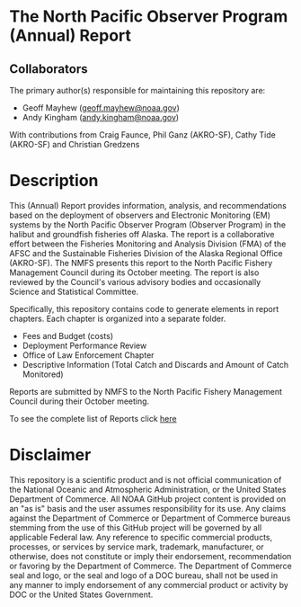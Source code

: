 # The North Pacific Observer Program (Annual) Report
## Collaborators
The primary author(s) responsible for maintaining this repository are:
* Geoff Mayhew (geoff.mayhew@noaa.gov)
* Andy Kingham (andy.kingham@noaa.gov)

With contributions from Craig Faunce, Phil Ganz (AKRO-SF), Cathy Tide (AKRO-SF) and Christian Gredzens

# Description
This (Annual) Report provides information, analysis, and recommendations based on the deployment of observers and Electronic Monitoring (EM) systems by the North Pacific Observer Program (Observer Program) in the halibut and groundfish fisheries off Alaska.  The report is a collaborative effort between the Fisheries Monitoring and Analysis Division (FMA) of the AFSC and the Sustainable Fisheries Division of the Alaska Regional Office (AKRO-SF). The NMFS presents this report to the North Pacific Fishery Management Council during its October meeting.  The report is also reviewed by the Council's various advisory bodies and occasionally Science and Statistical Committee. 

Specifically, this repository contains code to generate elements in report chapters.  Each chapter is organized into a separate folder.
* Fees and Budget (costs)
* Deployment Performance Review
* Office of Law Enforcement Chapter
* Descriptive Information (Total Catch and Discards and Amount of Catch Monitored)

Reports are submitted by NMFS to the North Pacific Fishery Management Council during their October meeting.

To see the complete list of Reports click [here](https://www.fisheries.noaa.gov/tags/north-pacific-observer-program?title=annual%20report&field_species_vocab_target_id=&sort_by=created)

# Disclaimer

This repository is a scientific product and is not official communication of the National Oceanic and Atmospheric Administration, or the United States Department of Commerce. All NOAA GitHub project content is provided on an "as is" basis and the user assumes responsibility for its use. Any claims against the Department of Commerce or Department of Commerce bureaus stemming from the use of this GitHub project will be governed by all applicable Federal law. Any reference to specific commercial products, processes, or services by service mark, trademark, manufacturer, or otherwise, does not constitute or imply their endorsement, recommendation or favoring by the Department of Commerce. The Department of Commerce seal and logo, or the seal and logo of a DOC bureau, shall not be used in any manner to imply endorsement of any commercial product or activity by DOC or the United States Government.
